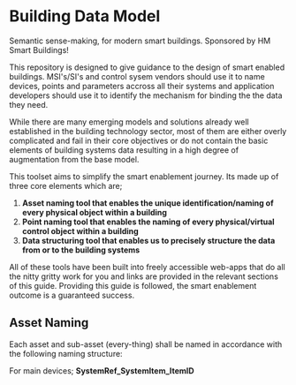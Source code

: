 <h1> Building Data Model </h1>

Semantic sense-making, for modern smart buildings. Sponsored by HM Smart Buildings!

This repository is designed to give guidance to the design of smart enabled buildings. MSI's/SI's and control sysem vendors should use it to name devices, points and parameters accross all their systems and application developers should use it to identify the mechanism for binding the the data they need.

While there are many emerging models and solutions already well established in the building technology sector, most of them are either overly complicated and fail in their core objectives or do not contain the basic elements of building systems data resulting in a high degree of augmentation from the base model.

This toolset aims to simplify the smart enablement journey. Its made up of three core elements which are;

<ol>
  <li><strong>Asset naming tool that enables the unique identification/naming of every physical object within a building</strong></li>
  <li><strong>Point naming tool that enables the naming of every physical/virtual control object within a building</strong></li>
  <li><strong>Data structuring tool that enables us to precisely structure the data from or to the building systems</strong></li>
</ol>

All of these tools have been built into freely accessible web-apps that do all the nitty gritty work for you and links are provided in the relevant sections of this guide. Providing this guide is followed, the smart enablement outcome is a guaranteed success.
  

<h2> Asset Naming </h2>

Each asset and sub-asset (every-thing) shall be named in accordance with the following naming structure:

For main devices;
<strong>SystemRef_SystemItem_ItemID</strong>
